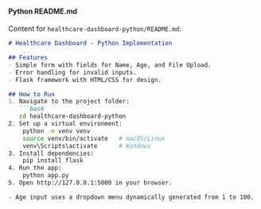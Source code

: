 
#### **Python README.md**
Content for `healthcare-dashboard-python/README.md`:
```markdown
# Healthcare Dashboard - Python Implementation

## Features
- Simple form with fields for Name, Age, and File Upload.
- Error handling for invalid inputs.
- Flask framework with HTML/CSS for design.

## How to Run
1. Navigate to the project folder:
   ```bash
   cd healthcare-dashboard-python
2. Set up a virtual environment:
    python -m venv venv
    source venv/bin/activate   # macOS/Linux
    venv\Scripts\activate      # Windows
3. Install dependencies:
    pip install flask
4. Run the app:
    python app.py
5. Open http://127.0.0.1:5000 in your browser.

- Age input uses a dropdown menu dynamically generated from 1 to 100.
